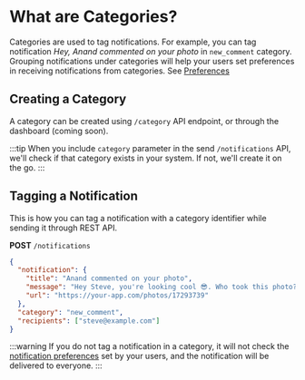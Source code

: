 # What are Categories?

Categories are used to tag notifications. For example, you can tag notification _Hey, Anand commented on your photo_ in `new_comment` category. Grouping notifications under categories will help your users set preferences in receiving notifications from categories. See [Preferences](../preference/what-are-preferences)

## Creating a Category

A category can be created using `/category` API endpoint, or through the dashboard (coming soon).

:::tip
When you include `category` parameter in the send `/notifications` API, we'll check if that category exists in your system. If not, we'll create it on the go.
:::

## Tagging a Notification

This is how you can tag a notification with a category identifier while sending it through REST API.

**POST** `/notifications`

```json
{
  "notification": {
    "title": "Anand commented on your photo",
    "message": "Hey Steve, you're looking cool 😎. Who took this photo?",
    "url": "https://your-app.com/photos/17293739"
  },
  "category": "new_comment",
  "recipients": ["steve@example.com"]
}
```

:::warning
If you do not tag a notification in a category, it will not check the [notification preferences](../preference/what-are-preferences.md) set by your users, and the notification will be delivered to everyone.
:::

